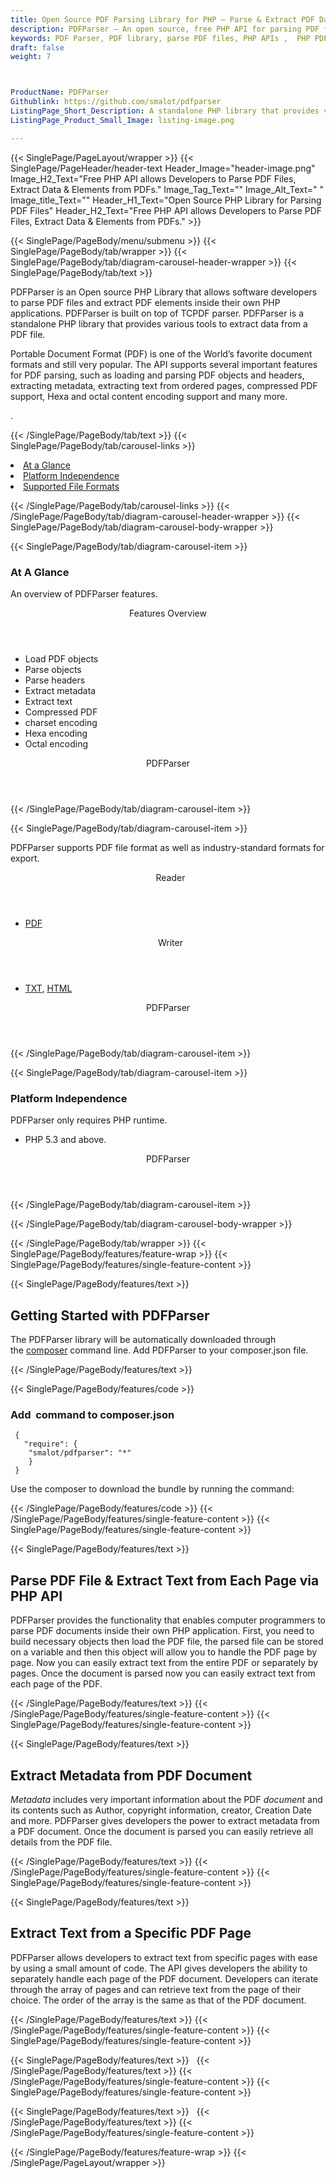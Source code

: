 ```yaml
---
title: Open Source PDF Parsing Library for PHP – Parse & Extract PDF Data
description: PDFParser – An open source, free PHP API for parsing PDF files. Parse PDFs & extract PDF elements (text, images, metadata) inside PHP applications.
keywords: PDF Parser, PDF library, parse PDF files, PHP APIs ,  PHP PDF programming, parse PDF Elements, parse PDF objects,  Extract PDF Elements,  PHP  PDF Library, Open Source PDF Library, Extract PDF metadata, compressed pdf  support, octal content encoding, Hexa content encoding
draft: false
weight: 7



ProductName: PDFParser  
Githublink: https://github.com/smalot/pdfparser
ListingPage_Short_Description: A standalone PHP library that provides various tools to read and extract data from a PDF file.
ListingPage_Product_Small_Image: listing-image.png 

---
```


{{< SinglePage/PageLayout/wrapper >}}
{{< SinglePage/PageHeader/header-text
Header_Image="header-image.png"
Image_H2_Text="Free PHP API allows Developers to Parse PDF Files, Extract Data & Elements from PDFs."
Image_Tag_Text=""
Image_Alt_Text=" "
Image_title_Text=""
Header_H1_Text="Open Source PHP Library for Parsing PDF Files"
Header_H2_Text="Free PHP API allows Developers to Parse PDF Files, Extract Data & Elements from PDFs." >}}

{{< SinglePage/PageBody/menu/submenu >}}
{{< SinglePage/PageBody/tab/wrapper >}}
{{< SinglePage/PageBody/tab/diagram-carousel-header-wrapper >}}
{{< SinglePage/PageBody/tab/text >}}



<p>PDFParser is an Open source PHP Library that allows software developers to parse PDF files and extract PDF elements inside their own PHP applications. PDFParser is built on top of TCPDF parser. PDFParser is a standalone PHP library that provides various tools to extract data from a PDF file.</p>
<p>Portable Document Format (PDF) is one of the World’s favorite document formats and still very popular. The API supports several important features for PDF parsing, such as loading and parsing PDF objects and headers, extracting metadata, extracting text from ordered pages, compressed PDF support, Hexa and octal content encoding support and many more.</p>
<p>.</p>

{{< /SinglePage/PageBody/tab/text >}}
{{< SinglePage/PageBody/tab/carousel-links >}}

<li data-target="#diagramcarousel" data-slide-to="0"><a href="#">At a Glance</a></li>
<li data-target="#diagramcarousel" data-slide-to="2"><a href="#">Platform Independence</a></li>
<li data-target="#diagramcarousel" data-slide-to="1"><a class="activetab" href="#">Supported File Formats</a></li>


{{< /SinglePage/PageBody/tab/carousel-links >}}
{{< /SinglePage/PageBody/tab/diagram-carousel-header-wrapper >}}
{{< SinglePage/PageBody/tab/diagram-carousel-body-wrapper >}}

{{< SinglePage/PageBody/tab/diagram-carousel-item >}}
<h3>At A Glance</h3>
<p>An overview of PDFParser features.</p>
<div class="diagram1 d1-poi">
<div class="d1-row">
<div class="d1-col d1-left"><header>Features Overview</header>
<ul>
<li>Load PDF objects</li>
<li>Parse objects</li>
<li>Parse headers</li>
<li>Extract metadata</li>
<li>Extract text</li>
<li>Compressed PDF</li>
<li>charset encoding</li>
<li>Hexa encoding</li>
<li>Octal encoding</li>
</ul>
</div>
</div>
<div class="d1-logo" style="border: none;"><!--<img src='listing-image.png' alt="Compression APIs for .NET" />--><header>PDFParser</header><footer><small></small></footer></div>
<!--/logo--></div>
<!--/diagram1-->
{{< /SinglePage/PageBody/tab/diagram-carousel-item >}}

{{< SinglePage/PageBody/tab/diagram-carousel-item >}}
<p>PDFParser supports PDF file format as well as industry-standard formats for export.</p>
<div class="diagram1 d2  d1-poi">
<div class="d1-row">
<div class="d1-col d1-left"><header><i class="fa fa-arrows-v "> </i> Reader</header>
<ul>
<li><a href="https://wiki.fileformat.com/view/pdf/">PDF</a></li>
</ul>
</div>
<!--/left-->
<div class="d1-col d1-right"><header><i class="fa  fa-long-arrow-down"> </i> Writer</header>
<ul>
<li><a href="https://wiki.fileformat.com/word-processing/txt/">TXT</a>, <a href="https://wiki.fileformat.com/web/html/">HTML</a> </li>
</ul>
</div>
<!--/right--></div>
<!--/row-->
<div class="d1-logo" style="border: none;"><!--<img src='listing-image.png' alt="Compression APIs for .NET" />--><header>PDFParser</header><footer><small></small></footer></div>
<!--/logo--></div>
<!--/diagram2-->
{{< /SinglePage/PageBody/tab/diagram-carousel-item >}}

{{< SinglePage/PageBody/tab/diagram-carousel-item >}}
<h3>Platform Independence</h3>
<p>PDFParser only requires PHP runtime.</p>
<div class="diagram1 d1-poi">
<div class="d1-row">
<div class="d1-col d1-right"><!--<header><i class="fa fa-cubes">` </i></header-->
<ul>
<li>PHP 5.3 and above.</li>
</ul>
</div>
<!--/left
<div class="d1-col d1-right">&nbsp;</div> --> <!--/right--></div>
<!--/row-->
<div class="d1-logo" style="border: none;"><!--<img src='listing-image.png' alt="Compression APIs for .NET" />--><header>PDFParser</header><footer><small></small></footer></div>
<!--/logo--></div>
<!--/diagram2 -->
{{< /SinglePage/PageBody/tab/diagram-carousel-item >}}

{{< /SinglePage/PageBody/tab/diagram-carousel-body-wrapper >}}

{{< /SinglePage/PageBody/tab/wrapper >}}
{{< SinglePage/PageBody/features/feature-wrap >}}
{{< SinglePage/PageBody/features/single-feature-content >}}

{{< SinglePage/PageBody/features/text >}}
<h2 class="h2title">Getting Started with PDFParser</h2>
<p>The PDFParser library will be automatically downloaded through the <a href="http://getcomposer.org/download/">composer</a> command line. Add PDFParser to your composer.json file.</p>
{{< /SinglePage/PageBody/features/text >}}

{{< SinglePage/PageBody/features/code >}}
<h3>Add  command to composer.json</h3>
<pre><code class="html"> { 
   "require": {
    "smalot/pdfparser": "*"
    } 
 } 
</code></pre>

<p>Use the composer to download the bundle by running the command:</p>
{{< /SinglePage/PageBody/features/code >}}
{{< /SinglePage/PageBody/features/single-feature-content >}}
{{< SinglePage/PageBody/features/single-feature-content >}}

{{< SinglePage/PageBody/features/text >}}
<h2 class="h2title">Parse PDF File & Extract Text from Each Page via PHP API</h2>
<p>PDFParser provides the functionality that enables computer programmers to parse PDF documents inside their own PHP application. First, you need to build necessary objects then load the PDF file, the parsed file can be stored on a variable and then this object will allow you to handle the PDF page by page. Now you can easily extract text from the entire PDF or separately by pages. Once the document is parsed now you can easily extract text from each page of the PDF.</p>

{{< /SinglePage/PageBody/features/text >}}
{{< /SinglePage/PageBody/features/single-feature-content >}}
{{< SinglePage/PageBody/features/single-feature-content >}}

{{< SinglePage/PageBody/features/text >}}
<h2 class="h2title">Extract Metadata from PDF Document</h2>
<p><em>Metadata</em> includes very important information about the PDF <em>document</em> and its contents such as Author, copyright information, creator, Creation Date and more. PDFParser gives developers the power to extract metadata from a PDF document. Once the document is parsed you can easily retrieve all details from the PDF file.</p>

{{< /SinglePage/PageBody/features/text >}}
{{< /SinglePage/PageBody/features/single-feature-content >}}
{{< SinglePage/PageBody/features/single-feature-content >}}

{{< SinglePage/PageBody/features/text >}}
<h2 class="h2title">Extract Text from a Specific PDF Page</h2>
<p>PDFParser allows developers to extract text from specific pages with ease by using a small amount of code. The API gives developers the ability to separately handle each page of the PDF document. Developers can iterate through the array of pages and can retrieve text from the page of their choice. The order of the array is the same as that of the PDF document.</p>

{{< /SinglePage/PageBody/features/text >}}
{{< /SinglePage/PageBody/features/single-feature-content >}}
{{< SinglePage/PageBody/features/single-feature-content >}}

{{< SinglePage/PageBody/features/text >}}
 
{{< /SinglePage/PageBody/features/text >}}
{{< /SinglePage/PageBody/features/single-feature-content >}}
{{< SinglePage/PageBody/features/single-feature-content >}}

{{< SinglePage/PageBody/features/text >}}
 
{{< /SinglePage/PageBody/features/text >}}
{{< /SinglePage/PageBody/features/single-feature-content >}}

{{< /SinglePage/PageBody/features/feature-wrap >}}
{{< /SinglePage/PageLayout/wrapper >}}